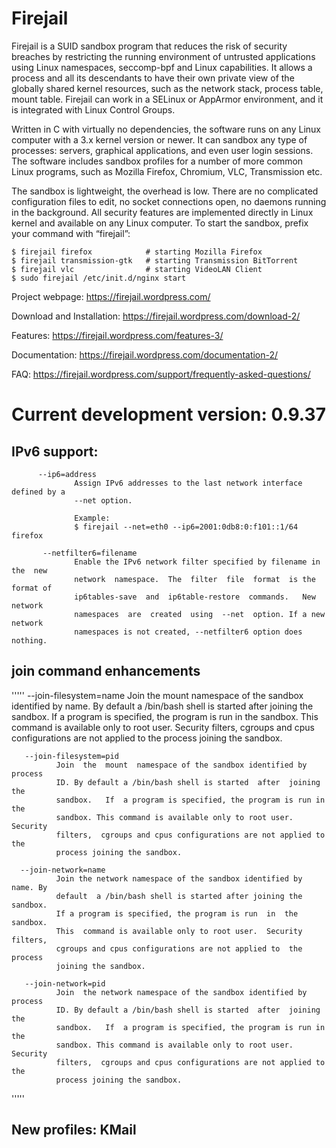 # Firejail

Firejail is a SUID sandbox program that reduces the risk of security breaches by restricting
the running environment of untrusted applications using Linux namespaces, seccomp-bpf
and Linux capabilities. It allows a process and all its descendants to have their own private
view of the globally shared kernel resources, such as the network stack, process table, mount table.
Firejail can work in a SELinux or AppArmor environment, and it is integrated with Linux Control Groups.

Written in C with virtually no dependencies, the software runs on any Linux computer with a 3.x kernel
version or newer. It can sandbox any type of processes: servers, graphical applications, and even
user login sessions. The software includes sandbox profiles for a number of more common Linux programs,
such as Mozilla Firefox, Chromium, VLC, Transmission etc.

The sandbox is lightweight, the overhead is low. There are no complicated configuration files to edit,
no socket connections open, no daemons running in the background. All security features are
implemented directly in Linux kernel and available on any Linux computer. To start the sandbox,
prefix your command with “firejail”:

`````
$ firejail firefox            # starting Mozilla Firefox
$ firejail transmission-gtk   # starting Transmission BitTorrent 
$ firejail vlc                # starting VideoLAN Client
$ sudo firejail /etc/init.d/nginx start
`````
Project webpage: https://firejail.wordpress.com/

Download and Installation: https://firejail.wordpress.com/download-2/

Features: https://firejail.wordpress.com/features-3/

Documentation: https://firejail.wordpress.com/documentation-2/

FAQ: https://firejail.wordpress.com/support/frequently-asked-questions/

# Current development version: 0.9.37

## IPv6 support:
`````
      --ip6=address
              Assign IPv6 addresses to the last network interface defined by a
              --net option.

              Example:
              $ firejail --net=eth0 --ip6=2001:0db8:0:f101::1/64 firefox

       --netfilter6=filename
              Enable the IPv6 network filter specified by filename in the  new
              network  namespace.  The  filter  file  format  is the format of
              ip6tables-save  and  ip6table-restore  commands.   New   network
              namespaces  are  created  using  --net  option. If a new network
              namespaces is not created, --netfilter6 option does nothing.

`````

## join command enhancements
'''''
       --join-filesystem=name
              Join the mount namespace of the sandbox identified by  name.  By
              default  a /bin/bash shell is started after joining the sandbox.
              If a program is specified, the program is run  in  the  sandbox.
              This  command is available only to root user.  Security filters,
              cgroups and cpus configurations are not applied to  the  process
              joining the sandbox.

       --join-filesystem=pid
              Join  the  mount  namespace of the sandbox identified by process
              ID. By default a /bin/bash shell is started  after  joining  the
              sandbox.   If  a program is specified, the program is run in the
              sandbox. This command is available only to root user.   Security
              filters,  cgroups and cpus configurations are not applied to the
              process joining the sandbox.

      --join-network=name
              Join the network namespace of the sandbox identified by name. By
              default  a /bin/bash shell is started after joining the sandbox.
              If a program is specified, the program is run  in  the  sandbox.
              This  command is available only to root user.  Security filters,
              cgroups and cpus configurations are not applied to  the  process
              joining the sandbox.

       --join-network=pid
              Join  the network namespace of the sandbox identified by process
              ID. By default a /bin/bash shell is started  after  joining  the
              sandbox.   If  a program is specified, the program is run in the
              sandbox. This command is available only to root user.   Security
              filters,  cgroups and cpus configurations are not applied to the
              process joining the sandbox.

'''''


## New profiles: KMail



